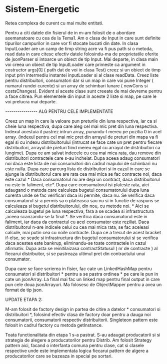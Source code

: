 # Sistem-Energetic
Retea complexa de curent cu mai multe entitati.

Pentru a citi datele din fisierul de in m-am folosit de o abordare
asemanatoare cu cea de la Tema1. 
Am o clasa de Input in care sunt definite tipurilor campurilor
in care vor fi stocate bucati din date.
In clasa InputLoader are un camp de timp string acre va fi pus path si o metoda,
read data in care citesc efectiv datele folosindu-ma de proprietatile
oferite de jsonParser si intoarce un obiect de tip Input.
 Mai departe, in clasa main voi creea un obiect 
de tip InputLoader care primeste ca argument in costructor args[0] ( path dat de voi
in clasa Test)
creez si un obiect de timp input prin intermediu instantei inputLoader si al clase 
readData.
Creez liste pentru distribuitori, consumatori dar si un map in care voi pune
Integer ( numarul rundei curente) si un array de schimbari lunare ( newCons si costsChanges).
Evident si aceste clase sunt creeate de mai devreme pentru a face citirea.
Pun elementele din input in aceste 2 liste si map, pe care le voi prelucra mai departe.


---------------- ALG PENTRU CELE IMPLEMENTATE


Creez un map in care la valoare pun preturile din luna respectiva, iar ca si cheie
luna respectiva, dupa care aleg cel mai mic pret din luna respectiva. Indexul acestuia
il pastrez intrun array, punandu-l mereu pe pozitia 0 in acel array. (indexul pentru
cel mai mic pret din arrayul de preturi din mapa va fi egal si cu indexu distribuitorului
(intrucat se face cate un pret pentru fiecare distribuitori, arrayul de preturi
fiind mereu egal cu arrayul de distribuitori ca lungime).
Dupa ce am salvat indecele cu cea mai mica rata, dau remove din distribuitori contractele
care s-au incheiat.
Dupa aceea adaug consumatori noi daca este lista de noi consumatori din cadrul mapului
de schimbari nu este nulla.
Dupa care parcurg lista de distribuitori si in cazul in care se ajunge la distribuitorul
care are rata cea mai mica se fac contracte noi, daca este cazul * Daca consumatorul
nu are deja un contract, daca distribuitorul nu este in faliment, etc*. Dupa care consumatorul
isi plateste rata, aici adaugand o metoda care calculeza bugetul consumatorului dupa luna curenta
unde se fac verificari daca isi permite, daca nu. Se verifica daca consumatorul si-a permis
sa o plateasca sau nu si in functie de raspuns se calculeaza si bugetul distribuitorului, din
nou, cu metode noi. * Aici se calculeaza bugetul pe luna respectiva, fara a se scadea si infrastructura
,aceea scanzandu-se la final *. Se verifica daca consumatorul este in faliment, iar daca da
contractul cu acel consumator este reziliat.
Daca distribuitorul n-are indicele celui cu cea mai mica rata, se fac aceleasi calcule, mai putin
cea cu noile contracte. Dupa ce a trecut de acest bracket if-else, se scade si infrastructura
din bugetul consumatorului si se verifica daca acestea este bankrup, eliminandu-se toate contractele
in cazul afirmativ. 
Dupa asta se reinitilaizasa contractStatusul ( nr de contracte ) al fiecarui distribuitor,
si se pastreaza ultimul pret din contractului unui consumator.

Dupa care se face scrierea in fisier, fac cate un LinkedHashMap pentru consumatori
si distribuitori * pentru a se pastra ordinea * pe care le pun in cate un jsonArray.
La final mai fac un linked map pentru final output in care pun cele doua jsonArrayuri.
Ma folosesc de ObjectMapper pentru a avea un format de tip json.

UPDATE ETAPA 2:

M-am folosit de factory design in partea de citire a datelor * consumatori si distribuitori *, folosind efectiv clasa de factory
doar pentru a dauga noi consumatorii, consumatorii respectiv distribuitorii. Singleteon pattern
este folosit in cadrul factory cu metoda getInstance.

Toata functionalitata din etapa 1 s-a pastrat. S-au adaugat producatorii si si strategia
de alegere a producatorilor pentru Distrib. Am folosit Strategy pattern aici, facand o interfanta comuna
pentru clase, cat si clasele respective unde este implementata logica fiecarui pattern de algere
a producatorilor care se bazeaza in special pe sortari.
